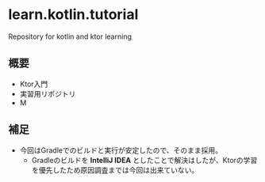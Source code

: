 # learn.kotlin.tutorial

Repository for kotlin and ktor learning

## 概要

* Ktor入門
* 実習用リポジトリ
* M

## 補足

* 今回はGradleでのビルドと実行が安定したので、そのまま採用。
  * Gradleのビルドを **IntelliJ IDEA** としたことで解決はしたが、Ktorの学習を優先したため原因調査までは今回は出来ていない。
